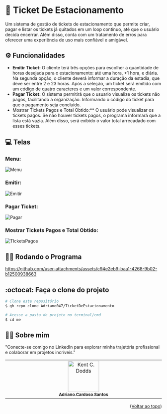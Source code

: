 <a id="readme-top"></a>
# 🎫 Ticket De Estacionamento
Um sistema de gestão de tickets de estacionamento que permite criar, pagar e listar os tickets já quitados em um loop contínuo, até que o usuário decida encerrar. Além disso, conta com um tratamento de erros para oferecer uma experiência de uso mais confiável e amigável.

## ⚙️ Funcionalidades 

- **Emitir Ticket:** O cliente terá três opções para escolher a quantidade de horas desejada para o estacionamento: até uma hora, +1 hora, e diária. Na segunda opção, o cliente deverá informar a duração da estadia, que deve ser entre 2 e 23 horas. Após a seleção, um ticket será emitido com um código de quatro caracteres e um valor correspondente.
- **Pagar Ticket:** O sistema permitirá que o usuario visualize os tickets não pagos, facilitando a organização. Informando o código do ticket para que o pagamento seja concluído.
- Mostrar Tickets Pagos e Total Obtido:** O usuário pode visualizar os tickets pagos. Se não houver tickets pagos, o programa informará que a lista está vazia. Além disso, será exibido o valor total arrecadado com esses tickets.

## 💻 Telas 
### Menu:
![Menu](https://github.com/user-attachments/assets/0fa78fc9-3562-4435-9ddb-d82ed6c78d3f)

### Emitir:
![Emitir](https://github.com/user-attachments/assets/414c7053-a3c6-486b-8636-70d137327d94)

### Pagar Ticket:
![Pagar](https://github.com/user-attachments/assets/458a1128-f3f2-4564-95e6-8154818e9b99)

### Mostrar Tickets Pagos e Total Obtido:
![TIcketsPagos](https://github.com/user-attachments/assets/75515c1d-35f1-4f93-ba9b-248bf0e05124)

## 👨‍💻 Rodando o Programa
https://github.com/user-attachments/assets/c94e2eb9-baa1-4268-9b02-b12500938663

## :octocat: Faça o clone do projeto

```bash
# Clone este repositório
$ gh repo clone Adriano047/TicketDeEstacionamento

# Acesse a pasta do projeto no terminal/cmd
$ cd me

```
## 👨‍🔧 Sobre mim
"Conecte-se comigo no LinkedIn para explorar minha trajetória profissional e colaborar em projetos incríveis."
<table>
  <tbody>
    <tr>
      <td align="center" valign="top" width="14.28%"><a href="https://www.linkedin.com/in/cardosodev047/"><img src="https://media.licdn.com/dms/image/v2/D4D03AQFRff9YjluTHQ/profile-displayphoto-shrink_400_400/profile-displayphoto-shrink_400_400/0/1713879990636?e=2147483647&v=beta&t=AIThEkfC267uJ_bVz5bpXdPbuvQlDzdWdeb4JgeSkxQ" width="100px;" alt="Kent C. Dodds"/><br /><sub><b>Adriano Cardoso Santos</b></sub></a><br />
    </tr>
  </tbody>
</table>

<p align="right">(<a href="#readme-top">Voltar ao topo</a>)</p>



